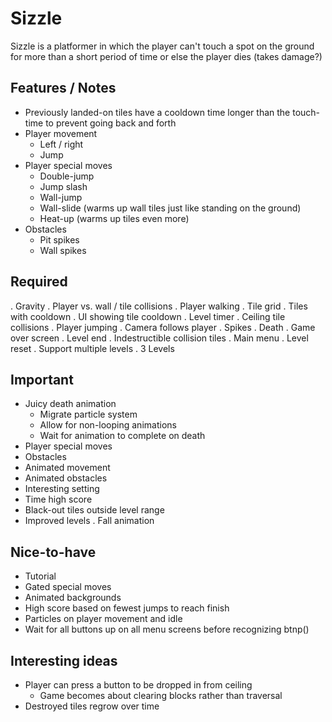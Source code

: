 # Sizzle

Sizzle is a platformer in which the player can't touch a spot on the ground for more than a short period of time or else the player dies (takes damage?)

## Features / Notes 
- Previously landed-on tiles have a cooldown time longer than the touch-time to prevent going back and forth
- Player movement
  - Left / right
  - Jump
- Player special moves
  - Double-jump
  - Jump slash
  - Wall-jump
  - Wall-slide (warms up wall tiles just like standing on the ground)
  - Heat-up (warms up tiles even more)
- Obstacles
  - Pit spikes
  - Wall spikes

## Required
. Gravity
. Player vs. wall / tile collisions
. Player walking
. Tile grid
. Tiles with cooldown
. UI showing tile cooldown
. Level timer
. Ceiling tile collisions
. Player jumping
. Camera follows player
. Spikes
. Death
. Game over screen
. Level end
. Indestructible collision tiles
. Main menu
. Level reset
. Support multiple levels
. 3 Levels

## Important
- Juicy death animation
  - Migrate particle system
  - Allow for non-looping animations
  - Wait for animation to complete on death
- Player special moves
- Obstacles
- Animated movement
- Animated obstacles
- Interesting setting
- Time high score
- Black-out tiles outside level range
- Improved levels
. Fall animation

## Nice-to-have
- Tutorial
- Gated special moves
- Animated backgrounds
- High score based on fewest jumps to reach finish
- Particles on player movement and idle
- Wait for all buttons up on all menu screens before recognizing btnp()

## Interesting ideas
- Player can press a button to be dropped in from ceiling
	- Game becomes about clearing blocks rather than traversal
- Destroyed tiles regrow over time